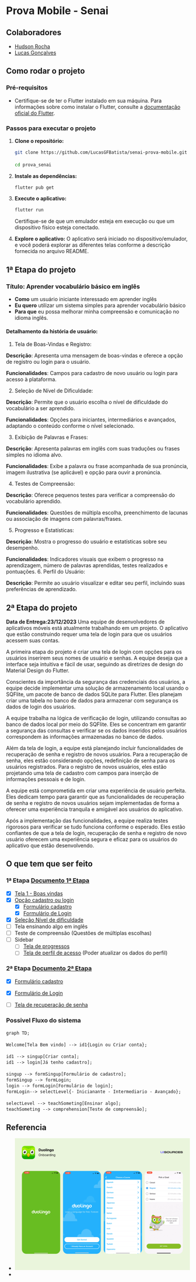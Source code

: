# Prova Mobile - Senai

## Colaboradores
- [Hudson Rocha](https://github.com/RockHud1)
- [Lucas Gonçalves](https://github.com/LucasGFBatista)

## Como rodar o projeto


### Pré-requisitos
- Certifique-se de ter o Flutter instalado em sua máquina. Para informações sobre como instalar o Flutter, consulte a [documentação oficial do Flutter](https://flutter.dev/docs/get-started/install).

### Passos para executar o projeto

1. **Clone o repositório:**
   ```bash
   git clone https://github.com/LucasGFBatista/senai-prova-mobile.git

   cd prova_senai
   ```

2. **Instale as dependências:**
   ```bash
   flutter pub get
   ```

3. **Execute o aplicativo:**
   ```bash
   flutter run
   ```
   Certifique-se de que um emulador esteja em execução ou que um dispositivo físico esteja conectado.

4. **Explore o aplicativo:**
   O aplicativo será iniciado no dispositivo/emulador, e você poderá explorar as diferentes telas conforme a descrição fornecida no arquivo README.


## 1ª Etapa do projeto
### Título: Aprender vocabulário básico em inglês

- **Como** um usuário iniciante interessado em aprender inglês
- **Eu quero** utilizar um sistema simples para aprender vocabulário básico
- **Para que** eu possa melhorar minha compreensão e comunicação no idioma inglês.

#### Detalhamento da história de usuário:

1. Tela de Boas-Vindas e Registro:

**Descrição**: Apresenta uma mensagem de boas-vindas e oferece a opção de registro ou login para o usuário.

**Funcionalidades**: Campos para cadastro de novo usuário ou login para acesso à plataforma.

2. Seleção de Nível de Dificuldade:

**Descrição**: Permite que o usuário escolha o nível de dificuldade do vocabulário a ser aprendido.

**Funcionalidades**: Opções para iniciantes, intermediários e avançados, adaptando o conteúdo conforme o nível selecionado.

3. Exibição de Palavras e Frases:

**Descrição**: Apresenta palavras em inglês com suas traduções ou frases simples no idioma alvo.

**Funcionalidades**: Exibe a palavra ou frase acompanhada de sua pronúncia, imagem ilustrativa (se aplicável) e opção para ouvir a pronúncia.

4. Testes de Compreensão:

**Descrição**: Oferece pequenos testes para verificar a compreensão do vocabulário aprendido.

**Funcionalidades**: Questões de múltipla escolha, preenchimento de lacunas ou associação de imagens com palavras/frases.

5. Progresso e Estatísticas:

**Descrição**: Mostra o progresso do usuário e estatísticas sobre seu desempenho.

**Funcionalidades**: Indicadores visuais que exibem o progresso na aprendizagem, número de palavras aprendidas, testes realizados e pontuações.
6. Perfil do Usuário:

**Descrição**: Permite ao usuário visualizar e editar seu perfil, incluindo suas preferências de aprendizado.

## 2ª Etapa do projeto

**Data de Entrega:23/12/2023**
Uma equipe de desenvolvedores de aplicativos móveis está atualmente trabalhando em um projeto. O aplicativo que estão construindo requer uma tela de login para que os usuários acessem suas contas.

A primeira etapa do projeto é criar uma tela de login com opções para os usuários inserirem seus nomes de usuário e senhas. A equipe deseja que a interface seja intuitiva e fácil de usar, seguindo as diretrizes de design do Material Design do Flutter.

Conscientes da importância da segurança das credenciais dos usuários, a equipe decide implementar uma solução de armazenamento local usando o SQFlite, um pacote de banco de dados SQLite para Flutter. Eles planejam criar uma tabela no banco de dados para armazenar com segurança os dados de login dos usuários.

A equipe trabalha na lógica de verificação de login, utilizando consultas ao banco de dados local por meio do SQFlite. Eles se concentram em garantir a segurança das consultas e verificar se os dados inseridos pelos usuários correspondem às informações armazenadas no banco de dados.

Além da tela de login, a equipe está planejando incluir funcionalidades de recuperação de senha e registro de novos usuários. Para a recuperação de senha, eles estão considerando opções, redefinição de senha para os usuários registrados. Para o registro de novos usuários, eles estão projetando uma tela de cadastro com campos para inserção de informações pessoais e de login.

A equipe está comprometida em criar uma experiência de usuário perfeita. Eles dedicam tempo para garantir que as funcionalidades de recuperação de senha e registro de novos usuários sejam implementadas de forma a oferecer uma experiência tranquila e amigável aos usuários do aplicativo.

Após a implementação das funcionalidades, a equipe realiza testes rigorosos para verificar se tudo funciona conforme o esperado. Eles estão confiantes de que a tela de login, recuperação de senha e registro de novo usuário oferecem uma experiência segura e eficaz para os usuários do aplicativo que estão desenvolvendo.


## O que tem que ser feito
### 1ª Etapa [Documento 1ª Etapa](/prova_senai/assets/AvaliacaoTipo2.pdf)
- [x] [Tela 1 - Boas vindas](/prova_senai/lib/pages/welcome.dart)
- [x] [Opção cadastro ou login](/prova_senai/lib/pages/welcome.dart)
	- [x] [Formulário cadastro](/prova_senai/lib/pages/singup.page.dart)
	- [x] [Formulário de Login](/prova_senai/lib/pages/login.page.dart)
- [x] [Seleção Nível de dificuldade](/prova_senai/lib/pages/levels.page.dart)
- [ ] Tela ensinando algo em inglês
- [ ] Teste de compreensão (Questões de múltiplas escolhas)
- [ ] Sidebar
    - [ ] [Tela de progressos](/prova_senai/lib/pages/progress.dart)
    - [ ] [Tela de perfil de acesso](/prova_senai/lib/pages/profile.page.dart)
        (Poder atualizar os dados do perfil)

### 2ª Etapa [Documento 2ª Etapa](/prova_senai/assets/Segunda%20Etapa%20do%20Projeto.pdf)
- [x] [Formulário cadastro](/prova_senai/lib/pages/singup.page.dart)
- [x] [Formulário de Login](/prova_senai/lib/pages/login.page.dart)
- [ ] [Tela de recuperação de senha]()


### Possivel Fluxo do sistema

```mermaid
graph TD;

Welcome[Tela Bem vindo] --> id1{Login ou Criar conta};

id1 --> singup[Criar conta];
id1 --> login[Já tenho cadastro];

singup --> formSingup[Formulário de cadastro];
formSingup --> formLogin;
login --> formLogin[Formulário de login];
formLogin--> selectLevel{- Inicianante - Intermediario - Avançado};

selectLevel --> teachSometing[Ensinar algo];
teachSometing --> comprehension[Teste de compreensão];
```


## Referencia
- ![Alt text](/prova_senai/assets/image01.png)
- 

